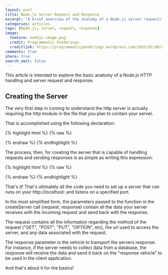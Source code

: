 ```yaml
---
layout: post
title: Node.js Server Request and Response
excerpt: "A brief overview of the anatomy of a Node.js server request/ response"
categories: articles
tags: [Node.js, server, request, response]
image:
  feature: nodejs-image.png
  credit: Programmatic Ponderings
  creditlink: https://programmaticponderings.wordpress.com/2015/01/06/calling-third-party-web-apis-from-the-mean-stack/
comments: true
share: true
search_omit: false
---
```


This article is intended to explore the basic anatomy of a Node.js HTTP handling and server request and response. 

## Creating the Server

The very first step in coming to understand the http server is actually requiring the http module in the file that you plan to contain your server. 

That is accomplished using the following declaration: 

{% highlight html %}
{% raw %}
  <script>
    var http = require('http');
  </script> 
{% endraw %}
{% endhighlight %}

The process, then, for creating the server that is capable of handling requests and sending responses is as simple as writing this expression: 

{% highlight html %}
{% raw %}
  <script>
    var server = http.createServer(function(request, response) {
      response.writeHead(200, {'content-type':'text/plain'});
      response.end("Hello World");
    }).listen(3000);
  </script> 
{% endraw %}
{% endhighlight %}

That's it! That's ultimately all the code you need to set up a server that can runs on your http://localhost: and listens on a specified port.

In the most simplified form, the parameters passed to the function in the createServer call (request, response) contain all the data your server receives with the incoming request and send back with the response. 

The request contains all the information regarding the method of the request ("GET", "POST", "PUT", "OPTION", etc), the url used to access the server, and any data associated with the request. 

The response parameter is the vehicle to transport the servers response. For instance, if the server needs to collect data from a database, the response will receive the data and send it back on the "response vehicle" to be used in the client application. 

And that's about it for the basics!
